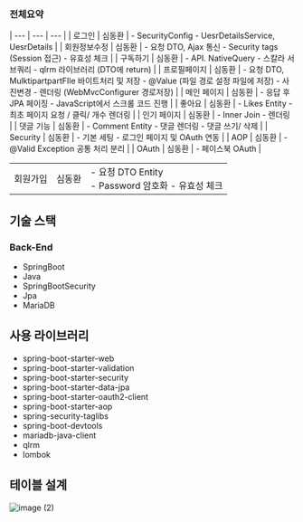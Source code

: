 ### 전체요약
<table>
<tr>
  <td>회원가입 </td>
  <td>심동환</td>
  <td> 
    - 요청 DTO Entity </br>
    - Password 암호화 
    - 유효성 체크
  </td>
</tr>
| --- | --- | --- |
| 로그인 | 심동환 | - SecurityConfig
- UesrDetailsService, UesrDetails |
| 회원정보수정 | 심동환 | - 요청 DTO, Ajax 통신
- Security tags (Session 접근)
- 유효성 체크 |
| 구독하기 | 심동환 | - API. NativeQuery
- 스칼라 서브쿼리
- qlrm 라이브러리 (DTO에 return)  |
| 프로필페이지 | 심동환 | - 요청 DTO, MulktipartpartFIle 바이트처리 및 저장
- @Value (파일 경로 설정 파일에 저장)
- 사진변경
- 렌더링 (WebMvcConfigurer 경로저장) |
| 메인 페이지 | 심동환 | - 응답 후 JPA 페이징
- JavaScript에서 스크롤 코드 진행 |
| 좋아요 | 심동환 | - Likes Entity
- 최초 페이지 요청 / 클릭/ 개수 렌더링 |
| 인기 페이지 | 심동환 | - Inner Join
- 렌더링 |
| 댓글 기능 | 심동환 | - Comment Entity
- 댓글 렌더링
- 댓글 쓰기/ 삭제 |
| Security | 심동환 | - 기본 세팅
- 로그인 페이지 및 OAuth 연동 |
| AOP | 심동환 | - @Valid Exception 공통 처리 분리 |
| OAuth | 심동환 | - 페이스북 OAuth |
</table>

## 기술 스택

### Back-End

- SpringBoot
- Java
- SpringBootSecurity
- Jpa
- MariaDB

## 사용 라이브러리

- spring-boot-starter-web
- spring-boot-starter-validation
- spring-boot-starter-security
- spring-boot-starter-data-jpa
- spring-boot-starter-oauth2-client
- spring-boot-starter-aop
- spring-security-taglibs
- spring-boot-devtools
- mariadb-java-client
- qlrm
- lombok

## 테이블 설계
![image (2)](https://github.com/controller22/Springboot-Jpa-instagram-/assets/122349890/fa9ef34b-a90e-49d9-83fd-fbf4aa8d8018)
